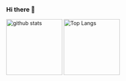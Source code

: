 ### Hi there 👋

<p align="left"> 
  <img alt="github stats" height="150px" src="https://github-readme-stats.vercel.app/api?username=ryoherisson&show_icons=ture" />
  <img alt="Top Langs" height="150px" src="https://github-readme-stats.vercel.app/api/top-langs/?username=ryoherisson&layout=compact&show_icons=true" />
</p>
<!--
**ryoherisson/ryoherisson** is a ✨ _special_ ✨ repository because its `README.md` (this file) appears on your GitHub profile.

Here are some ideas to get you started:

- 🔭 I’m currently working on ...
- 🌱 I’m currently learning ...
- 👯 I’m looking to collaborate on ...
- 🤔 I’m looking for help with ...
- 💬 Ask me about ...
- 📫 How to reach me: ...
- 😄 Pronouns: ...
- ⚡ Fun fact: ...
-->
